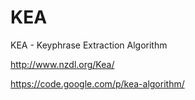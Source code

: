 KEA
===

KEA - Keyphrase Extraction Algorithm

http://www.nzdl.org/Kea/

https://code.google.com/p/kea-algorithm/
